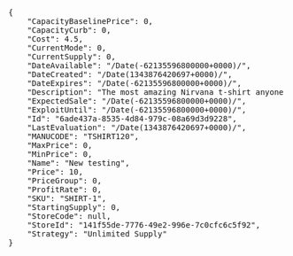<pre>
{
    "CapacityBaselinePrice": 0,
    "CapacityCurb": 0,
    "Cost": 4.5,
    "CurrentMode": 0,
    "CurrentSupply": 0,
    "DateAvailable": "/Date(-62135596800000+0000)/",
    "DateCreated": "/Date(1343876420697+0000)/",
    "DateExpires": "/Date(-62135596800000+0000)/",
    "Description": "The most amazing Nirvana t-shirt anyone will ever own",
    "ExpectedSale": "/Date(-62135596800000+0000)/",
    "ExploitUntil": "/Date(-62135596800000+0000)/",
    "Id": "6ade437a-8535-4d84-979c-08a69d3d9228",
    "LastEvaluation": "/Date(1343876420697+0000)/",
    "MANUCODE": "TSHIRT120",
    "MaxPrice": 0,
    "MinPrice": 0,
    "Name": "New testing",
    "Price": 10,
    "PriceGroup": 0,
    "ProfitRate": 0,
    "SKU": "SHIRT-1",
    "StartingSupply": 0,
    "StoreCode": null,
    "StoreId": "141f55de-7776-49e2-996e-7c0cfc6c5f92",
    "Strategy": "Unlimited Supply"
}
</pre>